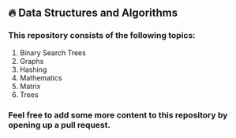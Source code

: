 ## 🔥 Data Structures and Algorithms
### This repository consists of the following topics:
1. Binary Search Trees
2. Graphs
3. Hashing
4. Mathematics
5. Matrix
6. Trees
### Feel free to add some more content to this repository by opening up a pull request.
